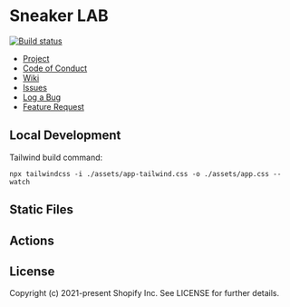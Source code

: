 # Sneaker LAB

[![Build status](https://github.com/shopify/dawn/actions/workflows/ci.yml/badge.svg?branch=main)](https://github.com/Shopify/dawn/actions/workflows/ci.yml?query=branch%3Atrunk)

- [Project](https://github.com/users/dainemawer/projects/1)
- [Code of Conduct](https://github.com/dainemawer/sneakerlab/blob/trunk/CODE_OF_CONDUCT.md)
- [Wiki](https://github.com/dainemawer/sneakerlab/wiki)
- [Issues](https://github.com/dainemawer/sneakerlab/issues)
- [Log a Bug](https://github.com/dainemawer/sneakerlab/issues/new?assignees=&labels=&template=bug_report.md&title=)
- [Feature Request](https://github.com/dainemawer/sneakerlab/issues/new?assignees=&labels=&template=feature_request.md&title=)

## Local Development
Tailwind build command:
```console
npx tailwindcss -i ./assets/app-tailwind.css -o ./assets/app.css --watch
```

## Static Files

## Actions

## License
Copyright (c) 2021-present Shopify Inc. See LICENSE for further details.
